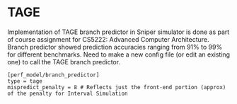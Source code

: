 # TAGE
Implementation of TAGE branch predictor in Sniper simulator is done as part of course assignment for CS5222: Advanced Computer Architecture. Branch predictor showed prediction accuracies ranging from 91% to 99% for different benchmarks. Need to make a new config file (or edit an existing one) to call the TAGE branch predictor.
```
[perf_model/branch_predictor]
type = tage
mispredict_penalty = 8 # Reflects just the front-end portion (approx) of the penalty for Interval Simulation
```
